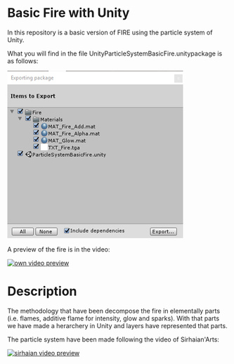 <h1>Basic Fire with Unity</h1>

In this repository is a basic version of FIRE using the particle system of Unity.

What you will find in the file UnityParticleSystemBasicFire.unitypackage is as follows:

![package preview](https://raw.githubusercontent.com/cgr71ii/UnityParticleSystemBasicFire/master/Preview%20of%20UnityParticleSystemBasicFire%20unitypackage.PNG)

A preview of the fire is in the video:

[![own video preview](https://img.youtube.com/vi/XyOKhR4CjE8/0.jpg)](https://www.youtube.com/watch?v=XyOKhR4CjE8)

<h1>Description</h1>
The methodology that have been decompose the fire in elementally parts (i.e. flames, additive flame for intensity, glow and sparks). With that parts we have made a herarchery in Unity and layers have represented that parts.

The particle system have been made following the video of Sirhaian'Arts:

[![sirhaian video preview](https://img.youtube.com/vi/5Mw6NpSEb2o/0.jpg)](https://www.youtube.com/watch?v=5Mw6NpSEb2o)
